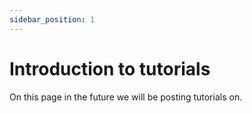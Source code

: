 ```yaml
---
sidebar_position: 1
---
```


# Introduction to tutorials

On this page in the future we will be posting tutorials on.